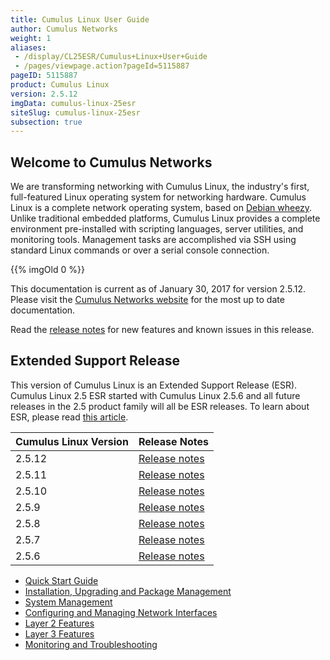 ```yaml
---
title: Cumulus Linux User Guide
author: Cumulus Networks
weight: 1
aliases:
 - /display/CL25ESR/Cumulus+Linux+User+Guide
 - /pages/viewpage.action?pageId=5115887
pageID: 5115887
product: Cumulus Linux
version: 2.5.12
imgData: cumulus-linux-25esr
siteSlug: cumulus-linux-25esr
subsection: true
---
```

## Welcome to Cumulus Networks

We are transforming networking with Cumulus Linux, the industry's first,
full-featured Linux operating system for networking hardware. Cumulus
Linux is a complete network operating system, based on 
[Debian wheezy](http://www.debian.org/releases/wheezy/). Unlike traditional
embedded platforms, Cumulus Linux provides a complete environment
pre-installed with scripting languages, server utilities, and monitoring
tools. Management tasks are accomplished via SSH using standard Linux
commands or over a serial console connection.

{{% imgOld 0 %}}

This documentation is current as of January 30, 2017 for version 2.5.12.
Please visit the [Cumulus Networks website](http://docs.cumulusnetworks.com) for the most up to date
documentation.

Read the [release notes](https://support.cumulusnetworks.com/hc/en-us/articles/223501348)
for new features and known issues in this release.

## Extended Support Release

This version of Cumulus Linux is an Extended Support Release (ESR).
Cumulus Linux 2.5 ESR started with Cumulus Linux 2.5.6 and all future
releases in the 2.5 product family will all be ESR releases. To learn
about ESR, please read 
[this article](https://support.cumulusnetworks.com/hc/en-us/articles/217132357).

| Cumulus Linux Version | Release Notes                                                                       |
| --------------------- | ----------------------------------------------------------------------------------- |
| 2.5.12                | [Release notes](https://support.cumulusnetworks.com/hc/en-us/articles/115001896847) |
| 2.5.11                | [Release notes](https://support.cumulusnetworks.com/hc/en-us/articles/235460667)    |
| 2.5.10                | [Release notes](https://support.cumulusnetworks.com/hc/en-us/articles/223501348)    |
| 2.5.9                 | [Release notes](https://support.cumulusnetworks.com/hc/en-us/articles/222274627)    |
| 2.5.8                 | [Release notes](https://support.cumulusnetworks.com/hc/en-us/articles/219822308)    |
| 2.5.7                 | [Release notes](https://support.cumulusnetworks.com/hc/en-us/articles/217997967)    |
| 2.5.6                 | [Release notes](https://support.cumulusnetworks.com/hc/en-us/articles/216018818)    |

  - [Quick Start Guide](/version/cumulus-linux-25esr/Quick-Start-Guide)
  - [Installation, Upgrading and Package
    Management](/version/cumulus-linux-25esr/Installation-Upgrading-and-Package-Management/)
  - [System Management](/version/cumulus-linux-25esr/System-Management/)
  - [Configuring and Managing Network Interfaces](/version/cumulus-linux-25esr/Configuring-and-Managing-Network-Interfaces/)
  - [Layer 2 Features](/version/cumulus-linux-25esr/Layer-1-and-Layer-2-Features/)
  - [Layer 3 Features](/version/cumulus-linux-25esr/Layer-3-Features/)
  - [Monitoring and Troubleshooting](/version/cumulus-linux-25esr/Monitoring-and-Troubleshooting/)
